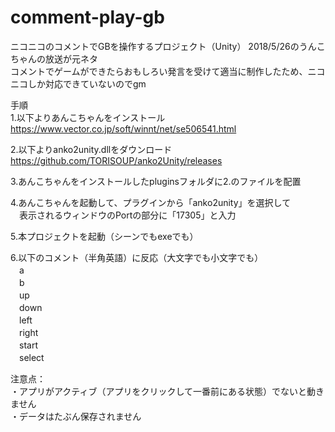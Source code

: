 # comment-play-gb
ニコニコのコメントでGBを操作するプロジェクト（Unity）
2018/5/26のうんこちゃんの放送が元ネタ  
コメントでゲームができたらおもしろい発言を受けて適当に制作したため、ニコニコしか対応できていないのでgm  

手順  
1.以下よりあんこちゃんをインストール  
https://www.vector.co.jp/soft/winnt/net/se506541.html  
  
2.以下よりanko2unity.dllをダウンロード  
https://github.com/TORISOUP/anko2Unity/releases  
  
3.あんこちゃんをインストールしたpluginsフォルダに2.のファイルを配置  
  
4.あんこちゃんを起動して、プラグインから「anko2unity」を選択して  
　表示されるウィンドウのPortの部分に「17305」と入力  
  
5.本プロジェクトを起動（シーンでもexeでも）  
  
6.以下のコメント（半角英語）に反応（大文字でも小文字でも）  
　a  
　b  
　up  
　down  
　left  
　right  
　start  
　select  
  
注意点：  
・アプリがアクティブ（アプリをクリックして一番前にある状態）でないと動きません  
・データはたぶん保存されません  
